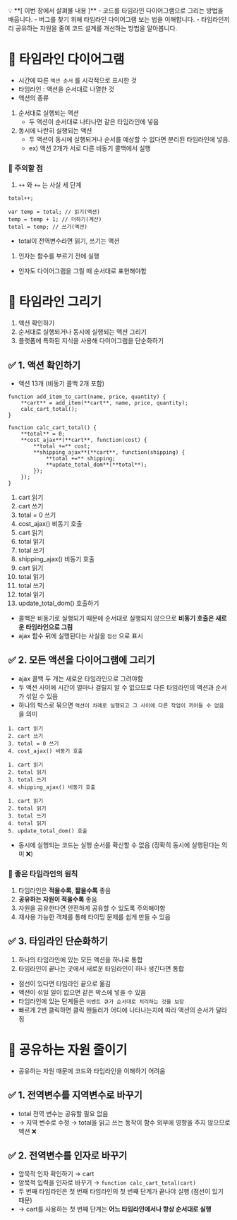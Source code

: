 <aside>
💡 **[ 이번 장에서 살펴볼 내용 ]**
- 코드를 타임라인 다이어그램으로 그리는 방법을 배웁니다.
- 버그를 찾기 위해 타임라인 다이어그램 보는 법을 이해합니다.
- 타임라인끼리 공유하는 자원을 줄여 코드 설계를 개선하는 방법을 알아봅니다.
</aside>

# 📘 타임라인 다이어그램

- 시간에 따른 `액션 순서` 를 시각적으로 표시한 것
- 타임라인 : 액션을 순서대로 나열한 것
- 액션의 종류
1. 순서대로 실행되는 액션
    - 두 액션이 순서대로 나타나면 같은 타임라인에 넣음
2. 동시에 나란히 실행되는 액션
    - 두 액션이 동시에 실행되거나 순서를 예상할 수 없다면 분리된 타임라인에 넣음.
    - ex) 액션 2개가 서로 다른 비동기 콜백에서 실행

### 🚨 주의할 점

1. `++` 와 `+=`  는 사실 세 단계

```tsx
total++;

var temp = total; // 읽기(액션)
temp = temp + 1; // 더하기(계산)
total = temp; // 쓰기(액션)
```

- total이 전역변수라면 읽기, 쓰기는 액션

1. 인자는 함수를 부르기 전에 실행

- 인자도 다이어그램을 그릴 때 순서대로 표현해야함

# 📘 타임라인 그리기

1. 액션 확인하기
2. 순서대로 실행되거나 동시에 실행되는 액션 그리기
3. 플랫폼에 특화된 지식을 사용해 다이어그램을 단순화하기

## ✅ 1. 액션 확인하기

- 액션 13개 (비동기 콜백 2개 포함)

```tsx
function add_item_to_cart(name, price, quantity) {
	**cart** = add_item(**cart**, name, price, quantity);
	calc_cart_total();
}

function calc_cart_total() {
	**total** = 0;
	**cost_ajax**(**cart**, function(cost) {
		**total +=** cost;
		**shipping_ajax**(**cart**, function(shipping) {
			**total +=** shipping;
			**update_total_dom**(**total**);
		});
	});
}
```

1. cart 읽기
2. cart 쓰기
3. total = 0 쓰기
4. cost_ajax() 비동기 호출
5. cart 읽기
6. total 읽기
7. total 쓰기
8. shipping_ajax() 비동기 호출
9. cart 읽기
10. total 읽기
11. total 쓰기
12. total 읽기
13. update_total_dom() 호출하기

- 콜백은 비동기로 실행되기 때문에 순서대로 실행되지 않으므로 **비동기 호출은 새로운 타임라인으로 그림**
- ajax 함수 뒤에 실행된다는 사실을 `점선` 으로 표시

## ✅ 2. 모든 액션을 다이어그램에 그리기

- ajax 콜백 두 개는 새로운 타임라인으로 그려야함
- 두 액션 사이에 시간이 얼마나 걸릴지 알 수 없으므로 다른 타임라인의 액션과 순서가 섞일 수 있음
- 하나의 박스로 묶으면 `액션이 차례로 실행되고 그 사이에 다른 작업이 끼어들 수 없음` 을 의미

```
1. cart 읽기
2. cart 쓰기
3. total = 0 쓰기
4. cost_ajax() 비동기 호출
```
```
1. cart 읽기
2. total 읽기
3. total 쓰기
4. shipping_ajax() 비동기 호출
```
```
1. cart 읽기
2. total 읽기
3. total 쓰기
4. total 읽기
5. update_total_dom() 호출
```
- 동시에 실행되는 코드는 실행 순서를 확신할 수 없음 (정확히 동시에 실행된다는 의미 ❌)

### 🚨 좋은 타임라인의 원칙

1. 타임라인은 **적을수록**, **짧을수록** 좋음
2. **공유하는 자원이 적을수록** 좋음
3. 자원을 공유한다면 안전하게 공유할 수 있도록 주의해야함
4. 재사용 가능한 객체를 통해 타이밍 문제를 쉽게 만들 수 있음

## ✅ 3. 타임라인 단순화하기

1. 하나의 타임라인에 있는 모든 액션을 하나로 통합
2. 타임라인이 끝나는 곳에서 새로운 타임라인이 하나 생긴다면 통합

- 점선이 있다면 타임라인 끝으로 옮김
- 액션이 섞일 일이 없으면 같은 박스에 넣을 수 있음
- 타임라인에 있는 단계들은 `이벤트 큐가 순서대로 처리하는 것을 보장`
- 빠르게 2번 클릭하면 클릭 핸들러가 어디에 나타나는지에 따라 액션의 순서가 달라짐

# 📘 공유하는 자원 줄이기

- 공유하는 자원 때문에 코드와 타임라인을 이해하기 어려움

## ✅ 1. 전역변수를 지역변수로 바꾸기

- total 전역 변수는 공유할 필요 없음 
- → 지역 변수로 수정 → total을 읽고 쓰는 동작이 함수 외부에 영향을 주지 않으므로 액션 ❌

## ✅ 2. 전역변수를 인자로 바꾸기

- 암묵적 인자 확인하기 → cart
- 암묵적 입력을 인자로 바꾸기 → `function calc_cart_total(cart)`
- 두 번째 타임라인은 첫 번째 타임라인의 첫 번째 단계가 끝나야 실행 (점선이 있기 때문)
-  → cart를 사용하는 첫 번째 단계는 **어느 타임라인에서나 항상 순서대로 실행**
